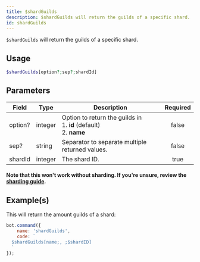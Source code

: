 ```yaml
---
title: $shardGuilds
description: $shardGuilds will return the guilds of a specific shard.
id: shardGuilds
---
```


`$shardGuilds` will return the guilds of a specific shard.

## Usage

```php
$shardGuilds[option?;sep?;shardId]
```

## Parameters

| Field   | Type    | Description                                                                  | Required |
| ------- | ------- | ---------------------------------------------------------------------------- | :------: |
| option? | integer | Option to return the guilds in <br /> 1. **id** (default) <br /> 2. **name** |  false   |
| sep?    | string  | Separator to separate multiple returned values.                              |  false   |
| shardId | integer | The shard ID.                                                                |   true   |

#### Note that this won't work without sharding. If you're unsure, review the [sharding guide](../../guides/7sharding.md).

## Example(s)

This will return the amount guilds of a shard:

```javascript
bot.command({
    name: 'shardGuilds',
    code: `
  $shardGuilds[name;, ;$shardID]
  `
});
```
